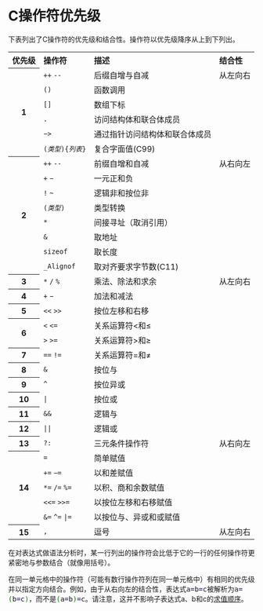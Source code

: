 <html lang="zh-CN" dir="ltr" class="client-nojs">
<head>
<title>
C操作符优先级 - cppreference.com
</title>
<p><meta charset="UTF-8" /></p>
<style type="text/css">/*<![CDATA[*/
.source-c {line-height: normal;}
.source-c li, .source-c pre {
    line-height: normal; border: 0px none white;
}
.c.source-c .de1, .c.source-c .de2 {font: normal normal 1em/1.2em monospace; margin:0; padding:0; background:none; vertical-align:top;}
.c.source-c  {font-family:monospace;}
.c.source-c .imp {font-weight: bold; color: red;}
.c.source-c li, .c.source-c .li1 {font-weight: normal; vertical-align:top;}
.c.source-c .ln {width:1px;text-align:right;margin:0;padding:0 2px;vertical-align:top;}
.c.source-c .li2 {font-weight: bold; vertical-align:top;}
.c.source-c .kw1 {color: #0000dd;}
.c.source-c .kw2 {color: #0000ff;}
.c.source-c .kw3 {color: #0000dd;}
.c.source-c .kw4 {color: #0000ff;}
.c.source-c .co1 {color: #909090;}
.c.source-c .co2 {color: #339900;}
.c.source-c .coMULTI {color: #ff0000; font-style: italic;}
.c.source-c .es0 {color: #008000; font-weight: bold;}
.c.source-c .es1 {color: #008000; font-weight: bold;}
.c.source-c .es2 {color: #008000; font-weight: bold;}
.c.source-c .es3 {color: #008000; font-weight: bold;}
.c.source-c .es4 {color: #008000; font-weight: bold;}
.c.source-c .es5 {color: #008000; font-weight: bold;}
.c.source-c .br0 {color: #008000;}
.c.source-c .sy0 {color: #008000;}
.c.source-c .sy1 {color: #000080;}
.c.source-c .sy2 {color: #000040;}
.c.source-c .sy3 {color: #000040;}
.c.source-c .sy4 {color: #008080;}
.c.source-c .st0 {color: #008000;}
.c.source-c .nu0 {color: #000080;}
.c.source-c .nu6 {color:#000080;}
.c.source-c .nu8 {color:#000080;}
.c.source-c .nu12 {color:#000080;}
.c.source-c .nu16 {color:#000080;}
.c.source-c .nu17 {color:#000080;}
.c.source-c .nu18 {color:#000080;}
.c.source-c .nu19 {color:#000080;}
.c.source-c .ln-xtra, .c.source-c li.ln-xtra, .c.source-c div.ln-xtra {background-color: #ffc;}
.c.source-c span.xtra { display:block; }

</style>
<style type="text/css">body{behavior:url("/mwiki/skins/cppreference2/csshover.min.htc")}</style><!--[endif]---->
<body class="mediawiki ltr sitedir-ltr ns-0 ns-subject page-c_language_operator_precedence skin-cppreference2 action-view cpp-navbar">
        <!-- header -->
        <div id="cpp-content-base">
            <div id="content">
                
<a id="top"></a>
<div id="mw-js-message" style="display:none;" lang="zh-CN" dir="ltr"></div>
<br><br><br><br><br> <!-- firstHeading -->
<h1 id="firstHeading" class="firstHeading">
C操作符优先级
</h1>
                <!-- /firstHeading -->
                <!-- bodyContent -->
                <div id="bodyContent">
<p>
下表列出了C操作符的优先级和结合性。操作符以优先级降序从上到下列出。
</p>
<table class="wikitable">

<tr>
<th style="text-align: left"> 
优先级
</th>
<th style="text-align: left"> 
操作符
</th>
<th style="text-align: left"> 
描述
</th>
<th style="text-align: left"> 
结合性
</th></tr>
<tr>
<th rowspan="6"> 
1
</th>
<td style="border-bottom-style: none"> 
<code>++</code> <code>--</code>
</td>
<td style="border-bottom-style: none"> 
后缀自增与自减
</td>
<td style="vertical-align: top" rowspan="6"> 
从左向右
</td></tr>
<tr>
<td style="border-bottom-style: none; border-top-style: none"> 
<code>()</code>
</td>
<td style="border-bottom-style: none; border-top-style: none"> 
函数调用
</td></tr>
<tr>
<td style="border-bottom-style: none; border-top-style: none"> 
<code>[]</code>
</td>
<td style="border-bottom-style: none; border-top-style: none"> 
数组下标
</td></tr>
<tr>
<td style="border-bottom-style: none; border-top-style: none"> 
<code>.</code>
</td>
<td style="border-bottom-style: none; border-top-style: none"> 
访问结构体和联合体成员
</td></tr>
<tr>
<td style="border-bottom-style: none; border-top-style: none"> 
<code>−&gt;</code>
</td>
<td style="border-bottom-style: none; border-top-style: none"> 
通过指针访问结构体和联合体成员
</td></tr>
<tr>
<td style="border-bottom-style: none; border-top-style: none"> 
<code>(<i>类型</i>){<i>列表</i>}</code>
</td>
<td style="border-bottom-style: none; border-top-style: none"> 
复合字面值<span class="t-mark">(C99)</span>
</td></tr>
<tr>
<th rowspan="8"> 
2
</th>
<td style="border-bottom-style: none"> 
<code>++</code> <code>--</code>
</td>
<td style="border-bottom-style: none"> 
前缀自增和自减
</td>
<td style="vertical-align: top" rowspan="8"> 
从右向左
</td></tr>
<tr>
<td style="border-bottom-style: none; border-top-style: none"> 
<code>+</code> <code>−</code>
</td>
<td style="border-bottom-style: none; border-top-style: none"> 
一元正和负
</td></tr>
<tr>
<td style="border-bottom-style: none; border-top-style: none"> 
<code>!</code> <code>~</code>
</td>
<td style="border-bottom-style: none; border-top-style: none"> 
逻辑非和按位非
</td></tr>
<tr>
<td style="border-bottom-style: none; border-top-style: none"> 
<code>(<i>类型</i>)</code>
</td>
<td style="border-bottom-style: none; border-top-style: none"> 
类型转换
</td></tr>
<tr>
<td style="border-bottom-style: none; border-top-style: none"> 
<code>*</code>
</td>
<td style="border-bottom-style: none; border-top-style: none"> 
间接寻址（取消引用）
</td></tr>
<tr>
<td style="border-bottom-style: none; border-top-style: none"> 
<code>&amp;</code>
</td>
<td style="border-bottom-style: none; border-top-style: none"> 
取地址
</td></tr>
<tr>
<td style="border-bottom-style: none; border-top-style: none"> 
<code>sizeof</code>
</td>
<td style="border-bottom-style: none; border-top-style: none"> 
取长度
</td></tr>
<tr>
<td style="border-bottom-style: none; border-top-style: none"> 
<code>_Alignof</code>
</td>
<td style="border-bottom-style: none; border-top-style: none"> 
取对齐要求字节数<span class="t-mark">(C11)</span>
</td></tr>
<tr>
<th> 
3
</th>
<td> 
<code>*</code> <code>/</code> <code>%</code>
</td>
<td> 
乘法、除法和求余
</td>
<td style="vertical-align: top" rowspan="11"> 
从左向右
</td></tr>
<tr>
<th> 
4
</th>
<td> 
<code>+</code> <code>−</code>
</td>
<td> 
加法和减法
</td></tr>
<tr>
<th> 
5
</th>
<td> 
<code>&lt;&lt;</code> <code>&gt;&gt;</code>
</td>
<td> 
按位左移和右移
</td></tr>
<tr>
<th rowspan="2"> 
6
</th>
<td style="border-bottom-style: none"> 
<code>&lt;</code> <code>&lt;=</code>
</td>
<td style="border-bottom-style: none"> 
关系运算符&lt;和≤
</td></tr>
<tr>
<td style="border-top-style: none"> 
<code>&gt;</code> <code>&gt;=</code>
</td>
<td style="border-top-style: none"> 
关系运算符&gt;和≥
</td></tr>
<tr>
<th> 
7
</th>
<td> 
<code>==</code> <code>!=</code>
</td>
<td> 
关系运算符=和≠
</td></tr>
<tr>
<th> 
8
</th>
<td> 
<code>&amp;</code>
</td>
<td> 
按位与
</td></tr>
<tr>
<th> 
9
</th>
<td> 
<code>^</code>
</td>
<td> 
按位异或
</td></tr>
<tr>
<th> 
10
</th>
<td> 
<code>|</code>
</td>
<td> 
按位或
</td></tr>
<tr>
<th> 
11
</th>
<td> 
<code>&amp;&amp;</code>
</td>
<td> 
逻辑与
</td></tr>
<tr>
<th> 
12
</th>
<td> 
<code>||</code>
</td>
<td> 
逻辑或
</td></tr>
<tr>
<th> 
13
</th>
<td> 
<code>?:</code>
</td>
<td> 
三元条件操作符
</td>
<td style="vertical-align: top" rowspan="6"> 
从右向左
</td></tr>
<tr>
<th rowspan="5"> 
14
</th>
<td style="border-bottom-style: none"> 
<code>=</code>
</td>
<td style="border-bottom-style: none"> 
简单赋值
</td></tr>
<tr>
<td style="border-bottom-style: none; border-top-style: none"> 
<code>+=</code> <code>−=</code>
</td>
<td style="border-bottom-style: none; border-top-style: none"> 
以和差赋值
</td></tr>
<tr>
<td style="border-bottom-style: none; border-top-style: none"> 
<code>*=</code> <code>/=</code> <code>%=</code>
</td>
<td style="border-bottom-style: none; border-top-style: none"> 
以积、商和余数赋值
</td></tr>
<tr>
<td style="border-bottom-style: none; border-top-style: none"> 
<code>&lt;&lt;=</code> <code>&gt;&gt;=</code>
</td>
<td style="border-bottom-style: none; border-top-style: none"> 
以按位左移和右移赋值
</td></tr>
<tr>
<td style="border-top-style: none"> 
<code>&amp;=</code> <code>^=</code> <code>|=</code>
</td>
<td style="border-top-style: none"> 
以按位与、异或和或赋值
</td></tr>
<tr>
<th> 
15
</th>
<td> 
<code>,</code>
</td>
<td> 
逗号
</td>
<td> 
从左向右
</td></tr></table>
<p>
在对表达式做语法分析时，某一行列出的操作符会比低于它的一行的任何操作符更紧密地与参数结合（就像用括号）。
</p><p>
在同一单元格中的操作符（可能有数行操作符列在同一单元格中）有相同的优先级并以指定方向结合。例如，由于从右向左的结合性，表达式<span class="t-c"><span class="mw-geshi c source-c">a<span class="sy1">=</span>b<span class="sy1">=</span>c</span></span>被解析为<span class="t-c"><span class="mw-geshi c source-c">a<span class="sy1">=</span><span class="br0">(</span>b<span class="sy1">=</span>c<span class="br0">)</span></span></span>，而不是<span class="t-c"><span class="mw-geshi c source-c"><span class="br0">(</span>a<span class="sy1">=</span>b<span class="br0">)</span><span class="sy1">=</span>c</span></span>。请注意，这并不影响子表达式a、b和c的<a href="/w/c/language/eval_order" title="c/language/eval order">求值顺序</a>。
</p><p>
<br />
</p>
</div> 
    </body>
</html>
<p>          </p>
</body>
</html>